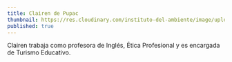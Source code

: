 ```yaml
---
title: Clairen de Pupac
thumbnail: https://res.cloudinary.com/instituto-del-ambiente/image/upload/teachers/clairen-pupac.jpg
published: true
---
```


Clairen trabaja como profesora de Inglés, Ética Profesional y es encargada de Turismo Educativo.